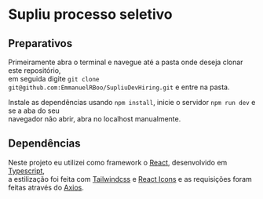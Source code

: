 # Supliu processo seletivo

## Preparativos

Primeiramente abra o terminal e navegue até a pasta onde deseja clonar este repositório,  
em seguida digite `git clone git@github.com:EmmanuelRBoo/SupliuDevHiring.git` e entre na pasta.

Instale as dependências usando `npm install`, inicie o servidor `npm run dev` e se a aba do seu  
navegador não abrir, abra no localhost manualmente.

## Dependências

Neste projeto eu utilizei como framework o [React](https://pt-br.reactjs.org/), desenvolvido em [Typescript](https://www.typescriptlang.org/),       
a estilização foi feita com [Tailwindcss](https://tailwindcss.com/) e [React Icons](https://react-icons.github.io/react-icons/) e as requisições foram feitas através do [Axios](https://axios-http.com/ptbr/).
